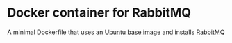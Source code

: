 # Docker container for RabbitMQ

A minimal Dockerfile that uses an [Ubuntu base image](https://raw.github.com/phusion/baseimage-docker) and installs [RabbitMQ](http://www.rabbitmq.com/install-debian.html)

